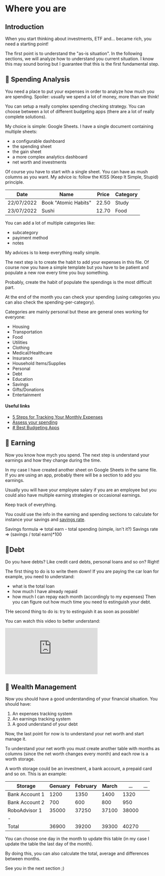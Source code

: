 # Where you are
## Introduction
When you start thinking about investments, ETF and... became rich, you need a starting point! 

The first point is to understand the "as-is situation". In the following sections, we will analyze how to understand you current situation. I know this may sound boring but I guarantee that this is the first fundamental step.

## 💸 Spending Analysis
You need a place to put your expenses in order to analyze how much you are spending.
Spoiler: usually we spend a lot of money, more than we think!

You can setup a really complex spending checking strategy.
You can choose between a lot of different budgeting apps (there are a lot of really complete solutions).

My choice is simple: Google Sheets. 
I have a single document containing multiple sheets: 
- a configurable dashboard
- the spending sheet
- the gain sheet
- a more complex analytics dashboard
- net worth and investments

Of course you have to start with a single sheet.
You can have as mush columns as you want. My advice is: follow the KISS (Keep It Simple, Stupid) principle.

| Date       | Name                 | Price | Category |
| ---------- | -------------------- | ----- | -------- |
| 22/07/2022 | Book "Atomic Habits" | 22.50 | Study    |
| 23/07/2022 | Sushi                | 12.70 | Food     |

You can add a lot of multiple categories like: 
- subcategory
- payiment method
- notes

My advices is to keep everything really simple.

The next step is to create the habit to add your expenses in this file. Of course now you have a simple template but you have to be patient and populate a new row every time you buy something.

Probably, create the habit of populate the spendings is the most difficult part.

At the end of the month you can check your spending (using categories you can also check the spending-per-category).

Categories are mainly personal but these are general ones working for everyone: 
-   Housing
-   Transportation
-   Food
-   Utilities
-   Clothing
-   Medical/Healthcare
-   Insurance
- Household Items/Supplies
- Personal
- Debt
- Education
- Savings
- Gifts/Donations
- Entertainment 

#### Useful links
- [5 Steps for Tracking Your Monthly Expenses](https://www.nerdwallet.com/article/finance/tracking-monthly-expenses)
- [Assess your spending](https://www.consumerfinance.gov/owning-a-home/prepare/assess-your-spending/)
- [# Best Budgeting Apps](https://www.forbes.com/advisor/banking/best-budgeting-apps/)

## 🤑 Earning 
Now you know how mych you spend. The next step is understand your earnings and how they change during the time. 

In my case I have created another sheet on Google Sheets in the same file. If you are using an app, probably there will be a section to add you earnings. 

Usually you will have your employee salary if you are an employee but you could also have multiple earning strategies or occasional earnings. 

Keep track of everything. 

You could use the info in the earning and spending sections to calculate for instance your savings and [savings rate](https://www.investopedia.com/terms/s/savings-rate.asp).

Savings formula => total earn - total spending (simple, isn't it?)
Savings rate => (savings / total earn)\*100


## 🐻Debt
Do you have debts? Like credit card debts, personal loans and so on? 
Right! 

The first thing to do is to write them down! If you are paying the car loan for example, you need to understand:
- what is the total loan
- how much I have already repaid
- how much I can repay each month (accordingly to my expenses)
Then you can figure out how much time you need to estinguish your debt.

THe second thing to do is: try to estinguish it as soon as possible! 

You can watch this video to better understand: 
<iframe  src="https://www.youtube.com/embed/S9x1FoosIDo" title="YouTube video player" frameborder="0" allow="accelerometer; autoplay; clipboard-write; encrypted-media; gyroscope; picture-in-picture" allowfullscreen></iframe>


## 👛 Wealth Management

Now you should have a good understanding of your financial situation.
You should have: 
1. An expenses tracking system
2. An earnings tracking system
3. A good understand of your debt

Now, the last point for now is to understand your net worth and start manage it.

To understand your net worth you must create another table with months as columns (since the net worth changes every month) and each row is a worth storage.

A worth storage could be an investment, a bank account, a prepaid card and so on.
This is an example: 

| Storage        | Genuary | February | March | ...   | ... |
| -------------- | ------- | -------- | ----- | ----- | --- |
| Bank Account 1 | 1200    | 1350     | 1400  | 1320  |     |
| Bank Account 2 | 700     | 600      | 800   | 950   |     |
| RoboAdvisor 1  | 35000   | 37250    | 37100 | 38000 |     |
| -              |         |          |       |       |     |
| Total          | 36900   | 39200    | 39300 | 40270 |     |

You can choose one day in the month to update this table (in my case I update the table the last day of the month).

By doing this, you can also calculate the total, average and differences between months.

See you in the next section ;) 